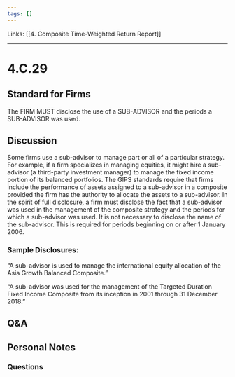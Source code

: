 ```yaml
---
tags: []
---
```

Links: [[4. Composite Time-Weighted Return Report]]
___
# 4.C.29
## Standard for Firms
The FIRM MUST disclose the use of a SUB-ADVISOR and the periods a SUB-ADVISOR was used.
## Discussion
Some firms use a sub-advisor to manage part or all of a particular strategy. For example, if a firm specializes in managing equities, it might hire a sub-advisor (a third-party investment manager) to manage the fixed income portion of its balanced portfolios. The GIPS standards require that firms include the performance of assets assigned to a sub-advisor in a composite provided the firm has the authority to allocate the assets to a sub-advisor. In the spirit of full disclosure, a firm must disclose the fact that a sub-advisor was used in the management of the composite strategy and the periods for which a sub-advisor was used. It is not necessary to disclose the name of the sub-advisor. This is required for periods beginning on or after 1 January 2006.
### Sample Disclosures:
“A sub-advisor is used to manage the international equity allocation of the Asia Growth Balanced Composite.”

“A sub-advisor was used for the management of the Targeted Duration Fixed Income Composite from its inception in 2001 through 31 December 2018.”
## Q&A

## Personal Notes

### Questions
